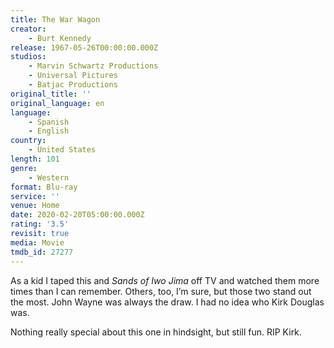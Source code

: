 ```yaml
---
title: The War Wagon
creator:
    - Burt Kennedy
release: 1967-05-26T00:00:00.000Z
studios:
    - Marvin Schwartz Productions
    - Universal Pictures
    - Batjac Productions
original_title: ''
original_language: en
language:
    - Spanish
    - English
country:
    - United States
length: 101
genre:
    - Western
format: Blu-ray
service: ''
venue: Home
date: 2020-02-20T05:00:00.000Z
rating: '3.5'
revisit: true
media: Movie
tmdb_id: 27277
---
```


As a kid I taped this and <i>Sands of Iwo Jima</i> off TV and watched them more times than I can remember. Others, too, I’m sure, but those two stand out the most. John Wayne was always the draw. I had no idea who Kirk Douglas was.

Nothing really special about this one in hindsight, but still fun. RIP Kirk.
